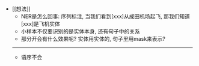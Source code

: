 - [[想法]]
	- NER是怎么回事: 序列标注, 当我们看到[xxx]从成田机场起飞, 那我们知道[xxx]是飞机实体
	- 小样本不仅要识别的是实体本身, 还有句子中的关系
	- 那分开会有什么效果呢? 实体用实体的, 句子里用mask来表示?
	- -------
	- 语序不会